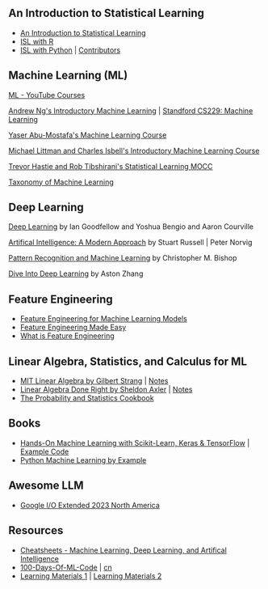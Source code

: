 ## An Introduction to Statistical Learning
- [An Introduction to Statistical Learning](https://www.statlearning.com/)
- [ISL with R](https://www.statlearning.com/resources-second-edition)
- [ISL with Python](https://www.statlearning.com/resources-python) | [Contributors](https://github.com/a-martyn/ISL-python)
## Machine Learning (ML)
[ML - YouTube Courses](https://github.com/SilentDrift/ML-Courses?tab=readme-ov-file#stanford-cs229-machine-learning)

[Andrew Ng's Introductory Machine Learning](https://www.coursera.org/learn/machine-learning?action=enroll) | [Standford CS229: Machine Learning](https://www.youtube.com/playlist?list=PLoROMvodv4rMiGQp3WXShtMGgzqpfVfbU)

[Yaser Abu-Mostafa's Machine Learning Course](https://work.caltech.edu/telecourse.html) 

[Michael Littman and Charles Isbell's Introductory Machine Learning Course](https://www.udacity.com/course/intro-to-machine-learning-with-tensorflow-nanodegree--nd230)

[Trevor Hastie and Rob Tibshirani's Statistical Learning MOCC](https://www.dataschool.io/15-hours-of-expert-machine-learning-videos/)

[Taxonomy of Machine Learning](https://www.aminer.cn/ml_taxonomy)

## Deep Learning
[Deep Learning](https://www.deeplearningbook.org/) by Ian Goodfellow and Yoshua Bengio and Aaron Courville

[Artifical Intelligence: A Modern Approach](https://github.com/aimacode) by Stuart Russell | Peter Norvig

[Pattern Recognition and Machine Learning](https://www.microsoft.com/en-us/research/uploads/prod/2006/01/Bishop-Pattern-Recognition-and-Machine-Learning-2006.pdf) by Christopher M. Bishop

[Dive Into Deep Learning](https://d2l.ai/) by Aston Zhang

## Feature Engineering
- [Feature Engineering for Machine Learning Models](https://www.repath.in/gallery/feature_engineering_for_machine_learning.pdf)
- [Feature Engineering Made Easy](https://github.com/PacktPublishing/Feature-Engineering-Made-Easy)
- [What is Feature Engineering](https://bbs.pinggu.org/thread-11742198-1-1.html)

## Linear Algebra, Statistics, and Calculus for ML
- [MIT Linear Algebra by Gilbert Strang](https://ocw.mit.edu/courses/18-06-linear-algebra-spring-2010/video_galleries/video-lectures/) | [Notes](https://github.com/zlotus/notes-linear-algebra)
- [Linear Algebra Done Right by Sheldon Axler](https://linear.axler.net/) | [Notes](https://lam8da.github.io/categories/#%E6%95%B0%E5%AD%A6&%E7%89%A9%E7%90%86)
- [The Probability and Statistics Cookbook](http://statistics.zone/)

## Books
- [Hands-On Machine Learning with Scikit-Learn, Keras & TensorFlow](https://www.oreilly.com/library/view/hands-on-machine-learning/9781098125967/?_gl=1*1ycsr27*_ga*MTA5MjMyMDM1Ny4xNzI0MjQwMzU0*_ga_092EL089CH*MTcyNjk4Mzc3NS45LjEuMTcyNjk4NDIyMC41Ni4wLjA.) | [Example Code](https://github.com/ageron/handson-ml3)
- [Python Machine Learning by Example](https://www.amazon.com/Python-Machine-Learning-Example-real-world/dp/1835085628)

## Awesome LLM 
 - [Google I/O Extended 2023 North America](https://www.youtube.com/watch?v=wKu2FORPano)

## Resources
- [Cheatsheets - Machine Learning, Deep Learning, and Artifical Intelligence](https://github.com/afshinea)
- [100-Days-Of-ML-Code](https://github.com/Avik-Jain/100-Days-Of-ML-Code) | [cn](https://github.com/MLEveryday/100-Days-Of-ML-Code)
- [Learning Materials 1](https://sgfin.github.io/learning-resources/) | [Learning Materials 2](https://github.com/saranshbht/msc-books/tree/master)

